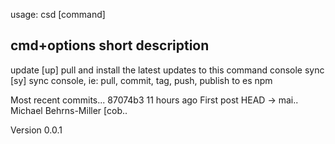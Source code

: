 
usage: csd [command]

  cmd+options           short description
  ---------------------------------------
  update                [up]  pull and install the latest updates to this command console
  sync                  [sy]  sync console, ie: pull, commit, tag, push, publish to es npm



Most recent commits...
  87074b3 11 hours ago First post                                            HEAD -> mai.. Michael Behrns-Miller [cob..

Version 0.0.1
